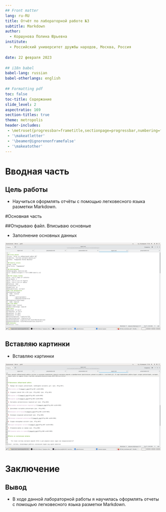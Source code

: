 ```yaml
---
## Front matter
lang: ru-RU
title: Отчёт по лабораторной работе №3
subtitle: Markdown
author:
  - Коршунова Полина Юрьевна
institute:
  - Российский университет дружбы народов, Москва, Россия
 
date: 22 февраля 2023

## i18n babel
babel-lang: russian
babel-otherlangs: english

## Formatting pdf
toc: false
toc-title: Содержание
slide_level: 2
aspectratio: 169
section-titles: true
theme: metropolis
header-includes:
 - \metroset{progressbar=frametitle,sectionpage=progressbar,numbering=fraction}
 - '\makeatletter'
 - '\beamer@ignorenonframefalse'
 - '\makeatother'
---
```




# Вводная часть



## Цель работы

- Научиться оформлять отчёты с помощью легковесного языка разметки Markdown.


#Основная часть

##Открываю файл. Вписываю основные

- Заполнение основных данных

![](./image/1.png)


## Вставляю картинки

- Вставляю картинки

![](./image/2.png)

# Заключение

## Вывод

- В ходе данной лабораторной работы я научилась оформлять отчеты с помощью легковесного языка разметки Markdown.



